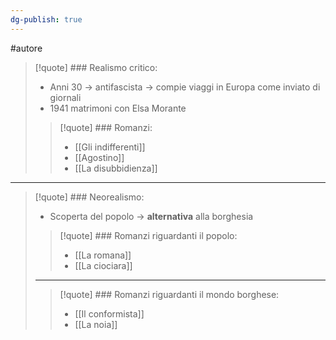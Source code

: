 ```yaml
---
dg-publish: true
---
```

#autore 

>[!quote] ### Realismo critico:
>- Anni 30 -> antifascista -> compie viaggi in Europa come inviato di giornali
>- 1941 matrimoni con Elsa Morante
>> [!quote] ### Romanzi:
>> - [[Gli indifferenti]]
>> - [[Agostino]]
>> - [[La disubbidienza]]

---

>[!quote] ### Neorealismo:
>- Scoperta del popolo -> **alternativa** alla borghesia
>
>>[!quote] ### Romanzi riguardanti il popolo:
>> - [[La romana]]
>> - [[La ciociara]]
>---
>>[!quote] ### Romanzi riguardanti il mondo borghese:
>>- [[Il conformista]]
>>- [[La noia]]


